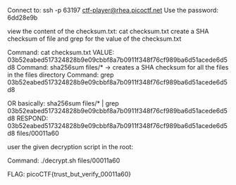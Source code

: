 Connect to: ssh -p 63197 ctf-player@rhea.picoctf.net
Use the password: 6dd28e9b

view the content of the checksum.txt: cat checksum.txt
create a SHA checksum of file and grep for the value of the checksum.txt

Command: cat checksum.txt VALUE: 03b52eabed517324828b9e09cbbf8a7b0911f348f76cf989ba6d51acede6d5d8
Command: sha256sum files/* -> creates a SHA checksum for all the files in the files directory
Command: grep 03b52eabed517324828b9e09cbbf8a7b0911f348f76cf989ba6d51acede6d5d8

OR basically: sha256sum files/* | grep 03b52eabed517324828b9e09cbbf8a7b0911f348f76cf989ba6d51acede6d5d8
RESPOND: 03b52eabed517324828b9e09cbbf8a7b0911f348f76cf989ba6d51acede6d5d8  files/00011a60

user the given decryption script in the root:

Command: ./decrypt.sh files/00011a60

FLAG: picoCTF{trust_but_verify_00011a60}
